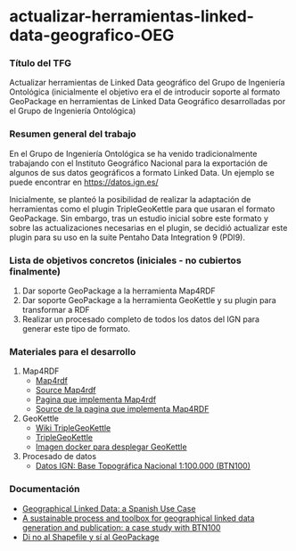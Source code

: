 # actualizar-herramientas-linked-data-geografico-OEG
### Título del TFG
Actualizar herramientas de Linked Data geográfico del Grupo de Ingeniería Ontológica (inicialmente el objetivo era el de introducir soporte al formato GeoPackage en herramientas de Linked Data Geográfico desarrolladas por el Grupo de Ingeniería Ontológica)

### Resumen general del trabajo
En el Grupo de Ingeniería Ontológica se ha venido tradicionalmente trabajando con el Instituto Geográfico Nacional para la exportación de algunos de sus datos geográficos a formato Linked Data. Un ejemplo se puede encontrar en https://datos.ign.es/

Inicialmente, se planteó la posibilidad de realizar la adaptación de herramientas como el plugin TripleGeoKettle para que usaran el formato GeoPackage. Sin embargo, tras un estudio inicial sobre este formato y sobre las actualizaciones necesarias en el plugin, se decidió actualizar este plugin para su uso en la suite Pentaho Data Integration 9 (PDI9).

### Lista de objetivos concretos (iniciales - no cubiertos finalmente)
1. Dar soporte GeoPackage a la herramienta Map4RDF
2. Dar soporte GeoPackage a la herramienta GeoKettle y su plugin para transformar a RDF
3. Realizar un procesado completo de todos los datos del IGN para generar este tipo de formato.

### Materiales para el desarrollo
1. Map4RDF
    - [Map4rdf](https://oeg-upm.github.io/map4rdf/)
    - [Source Map4rdf](https://github.com/oeg-upm/map4rdf)
    - [Pagina que implementa Map4rdf](http://certidatos.ign.es/map/) 
    - [Source de la pagina que implementa Map4RDF](https://github.com/oeg-upm/website-geo)  
2. GeoKettle
    - [Wiki TripleGeoKettle](https://github.com/oeg-upm/geo.linkeddata.es-TripleGeoKettle/wiki)
    - [TripleGeoKettle](https://github.com/oeg-upm/geo.linkeddata.es-TripleGeoKettle)  
    - [Imagen docker para desplegar GeoKettle](https://github.com/oeg-upm/docker-geokettle-x3geo)  
3. Procesado de datos
    - [Datos IGN: Base Topográfica Nacional 1:100.000 (BTN100)](http://datos.ign.es/)  

### Documentación
- [Geographical Linked Data: a Spanish Use Case](http://oa.upm.es/6167/1/Geographical_Linked_Data_A_Spanish_Use_Case.pdf)  
- [A sustainable process and toolbox for geographical linked data generation and publication: a case study with BTN100](https://link.springer.com/article/10.1186/s40965-019-0060-4)  
- [Di no al Shapefile y sí al GeoPackage](https://mappinggis.com/2018/08/di-no-al-shapefile-y-si-al-geopackage/)  
